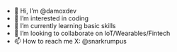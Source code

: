 - 👋 Hi, I’m @damoxdev
- 👀 I’m interested in coding
- 🌱 I’m currently learning basic skills
- 💞️ I’m looking to collaborate on IoT/Wearables/Fintech
- 📫 How to reach me X: @snarkrumpus

<!---
snarkrumpus/snarkrumpus is a ✨ special ✨ repository because its `README.md` (this file) appears on your GitHub profile.
You can click the Preview link to take a look at your changes.
--->
